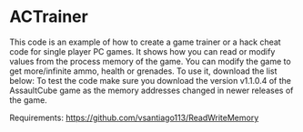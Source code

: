 # ACTrainer

This code is an example of how to create a game trainer or a hack cheat code for single player PC games. It shows how you can read or modify values from the process memory of the game. You can modify the game to get more/infinite ammo, health or grenades. To use it, download the list below: To test the code make sure you download the version v1.1.0.4 of the AssaultCube game as the memory addresses changed in newer releases of the game.

Requirements: https://github.com/vsantiago113/ReadWriteMemory
